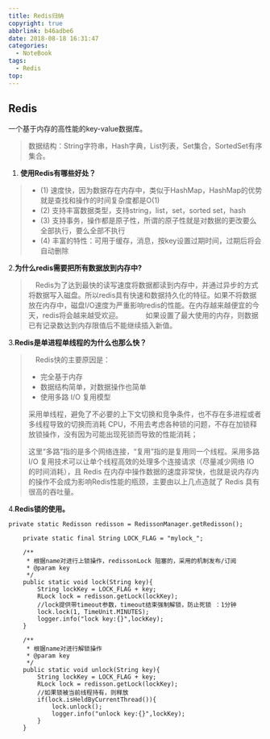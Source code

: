 ```yaml
---
title: Redis归纳
copyright: true
abbrlink: b46adbe6
date: 2018-08-18 16:31:47
categories:
  - NoteBook
tags: 
  - Redis
top:
---
```


## Redis 
一个基于内存的高性能的key-value数据库。

> 数据结构：String字符串，Hash字典，List列表，Set集合，SortedSet有序集合。
<!-- more -->
1. **使用Redis有哪些好处？**

> - (1) 速度快，因为数据存在内存中，类似于HashMap，HashMap的优势就是查找和操作的时间复杂度都是O(1)
> - (2) 支持丰富数据类型，支持string，list，set，sorted set，hash
> - (3) 支持事务，操作都是原子性，所谓的原子性就是对数据的更改要么全部执行，要么全部不执行
> - (4) 丰富的特性：可用于缓存，消息，按key设置过期时间，过期后将会自动删除

2.**为什么redis需要把所有数据放到内存中?**
> 　Redis为了达到最快的读写速度将数据都读到内存中，并通过异步的方式将数据写入磁盘。所以redis具有快速和数据持久化的特征。如果不将数据放在内存中，磁盘I/O速度为严重影响redis的性能。在内存越来越便宜的今天，redis将会越来越受欢迎。
> 　　　如果设置了最大使用的内存，则数据已有记录数达到内存限值后不能继续插入新值。

3.**Redis是单进程单线程的为什么也那么快？**

> 　Redis快的主要原因是：
> - 完全基于内存
> - 数据结构简单，对数据操作也简单
> - 使用多路 I/O 复用模型
> 
> 采用单线程，避免了不必要的上下文切换和竞争条件，也不存在多进程或者多线程导致的切换而消耗 CPU，不用去考虑各种锁的问题，不存在加锁释放锁操作，没有因为可能出现死锁而导致的性能消耗；
>
>这里“多路”指的是多个网络连接，“复用”指的是复用同一个线程。采用多路 I/O 复用技术可以让单个线程高效的处理多个连接请求（尽量减少网络 IO 的时间消耗），且 Redis 在内存中操作数据的速度非常快，也就是说内存内的操作不会成为影响Redis性能的瓶颈，主要由以上几点造就了 Redis 具有很高的吞吐量。

4.**Redis锁的使用。**

```
private static Redisson redisson = RedissonManager.getRedisson();

    private static final String LOCK_FLAG = "mylock_";

    /**
     * 根据name对进行上锁操作，redissonLock 阻塞的，采用的机制发布/订阅
     * @param key
     */
    public static void lock(String key){
        String lockKey = LOCK_FLAG + key;
        RLock lock = redisson.getLock(lockKey);
        //lock提供带timeout参数，timeout结束强制解锁，防止死锁 ：1分钟
        lock.lock(1, TimeUnit.MINUTES);
        logger.info("lock key:{}",lockKey);
    }

    /**
     * 根据name对进行解锁操作
     * @param key
     */
    public static void unlock(String key){
        String lockKey = LOCK_FLAG + key;
        RLock lock = redisson.getLock(lockKey);
        //如果锁被当前线程持有，则释放
        if(lock.isHeldByCurrentThread()){
            lock.unlock();
            logger.info("unlock key:{}",lockKey);
        }
    }
```
